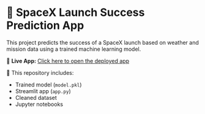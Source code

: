 # 🚀 SpaceX Launch Success Prediction App

This project predicts the success of a SpaceX launch based on weather and mission data using a trained machine learning model.

🔗 **Live App:** [Click here to open the deployed app](https://spacexwithweather123.streamlit.app/)

📁 This repository includes:
- Trained model (`model.pkl`)
- Streamlit app (`app.py`)
- Cleaned dataset
- Jupyter notebooks
